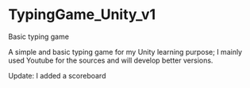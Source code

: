 # TypingGame_Unity_v1
Basic typing game

A simple and basic typing game for my Unity learning purpose; I mainly used Youtube for the sources and will develop better versions.

Update: I added a scoreboard
